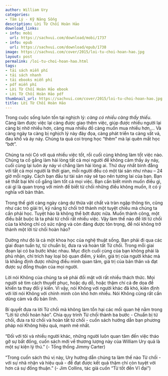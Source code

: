 ```yaml
---
author: William Ury
categories:
- Tâm Lý - Kỹ Năng Sống
description: Lời Từ Chối Hoàn Hảo
download_links:
- info: mobi
  url: https://sachvui.com/download/mobi/1737
- info: epub
  url: https://sachvui.com/download/epub/1738
image: https://sachvui.com/cover/2015/loi-tu-choi-hoan-hao.jpg
layout: post
permalink: /loi-tu-choi-hoan-hao.html
tags:
- tải sách miễn phí
- tải sách nhanh
- tải ebooks miễn phí
- pdf miễn phí
- Lời Từ Chối Hoàn Hảo ebook
- Lời Từ Chối Hoàn Hảo pdf
thumbnail_url: https://sachvui.com/cover/2015/loi-tu-choi-hoan-hao.jpg
title: Lời Từ Chối Hoàn Hảo
---
```


 <div class="item-desc text-justify"> <p>Trong cuộc sống luôn tồn tại nghịch lý: <em>càng có nhiều càng thấy thiếu</em>. Càng làm được việc lại càng được giao thêm việc, giúp được nhiều người lại càng bị nhờ nhiều hơn, càng mua nhiều đồ càng muốn mua nhiều hơn,… Và càng ngày ta càng bị nghịch lý này đày đọa, càng phát triển ta càng vất vả, đau khổ và áy náy. Chúng ta quá coi trọng học “thêm” mà lại quên mất học “bớt”.<br><br>Chúng ta nói Có với quá nhiều việc tốt, rồi cuối cùng không làm tốt việc nào. Chúng ta cố gắng làm hài lòng tất cả mọi người để không cảm thấy áy náy, cuối cùng lại luôn áy náy vì chẳng làm hài lòng ai. Thứ duy nhất bình đẳng với tất cả mọi người là thời gian, mỗi người đều có một tài sản như nhau – 24 giờ mỗi ngày. Cách bạn đầu tư tài sản này sẽ tạo nên tương lai của bạn. Bạn sẽ thất bại khi cố gắng làm tốt cả mọi việc. Bạn cần biết mình muốn điều gì, cái gì là quan trọng với mình để biết từ chối những điều không muốn, ít có ý nghĩa với bản thân.<br><br>Trong thế giới càng ngày càng dư thừa vật chất và tràn ngập thông tin, cũng như các trò giải trí, kỹ năng từ chối trở thành một tuyệt chiêu mà chúng ta cần phải học. Tuyệt hảo là không thể bớt được nữa. Muốn thành công, một điều bắt buộc là ta phải từ chối rất nhiều việc. Vậy làm thế nào để lời từ chối của ta không chỉ có sức nặng và còn đáng được tôn trọng, để nói không trở thành một lời từ chối hoàn hảo?<br><br>Dường như đó là cả một khoa học của nghệ thuật sống. Bạn phải đi qua các giai đoạn tuần tự, từ chuẩn bị, đưa ra và hoàn tất Từ chối. Trong mỗi giai đoạn lại có ba bước khác nhau. Mục đích cuối cùng của bạn không phải là phủ nhận, chỉ trích hay loại bỏ quan điểm, ý kiến, giá trị của người khác mà là khẳng định được những điều mình quan tâm, giá trị của bản thân và đạt được sự đồng thuận của mọi người.<br><br>Lời nói Không của chúng ta sẽ phải đối mặt với rất nhiều thách thức. Mọi người sẽ tìm cách thuyết phục, hoặc dụ dỗ, hoặc thậm chí cả đe dọa để khiến ta thay đổi ý kiến. Vì vậy, nói Không với người khác đã khó, kiên định với lời nói Không với chính mình còn khó hơn nhiều. Nói Không cũng rất cần dũng cảm và đủ bản lĩnh.<br><br>Bí quyết đưa ra lời Từ chối mà không làm tổn hại các mối quan hệ nằm trong “Lời từ chối hoàn hảo”. Chia quy trình Từ chối thành ba bước - Chuẩn bị từ chối, đưa ra từ chối và hoàn tất từ chối - cuốn sách hướng dẫn bạn phương pháp nói Không hiệu quả, mạnh mẽ nhất.<br><br>“Đối với tôi và nhiều người khác, những người luôn quan tâm đến việc tháo gỡ sự bất đồng, cuốn sách mới về thương lượng này của William Ury quả là một sự kiện lý thú.” (- Tổng thống Jimmy Carter)<br><br>“Trong cuốn sách thú vị này, Ury hướng dẫn chúng ta làm thế nào Từ chối - với sự nhã nhặn và hiệu quả - để đạt được kết quả thậm chí còn tuyệt vời hơn cả sự đồng thuận.” (- Jim Collins, tác giả cuốn “Từ tốt đến Vĩ đại”)<br> </p> </div>